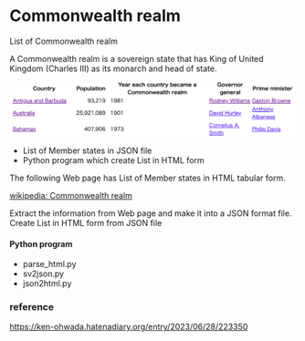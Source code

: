Commonwealth realm
===============

List of Commonwealth realm

A Commonwealth realm is a sovereign state that has King of United Kingdom (Charles III) as its monarch and head of state.

![Commonwealth realm](https://github.com/ohwada/World_Countries/blob/main/commonwealth_realm/screenshots/commonwealth_realm.png)

- List of Member states in JSON file
- Python program which create List in HTML form

The following Web page has List of Member states in HTML tabular form.

[wikipedia: Commonwealth realm](https://en.wikipedia.org/wiki/Commonwealth_realm)

Extract the information from Web page
and make it into a JSON format file.
Create List in HTML form from JSON file

#### Python program
- parse_html.py
- sv2json.py
- json2html.py

### reference
https://ken-ohwada.hatenadiary.org/entry/2023/06/28/223350
